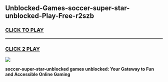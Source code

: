 
## Unblocked-Games-soccer-super-star-unblocked-Play-Free-r2szb
<h3>
<a href="https://premium76.site?title=soccer-super-star-unblocked&ref=23A">CLICK TO PLAY</a></h3>
<hr>

<h3>
<a href="https://premium76.site?title=soccer-super-star-unblocked&ref=23A">CLICK 2 PLAY</a>
  
</h3>

<a href="https://premium76.site?title=soccer-super-star-unblocked&ref=23A"><img src="https://clearcache.store/games.png"></a>


**soccer-super-star-unblocked games unblocked: Your Gateway to Fun and Accessible Online Gaming**
